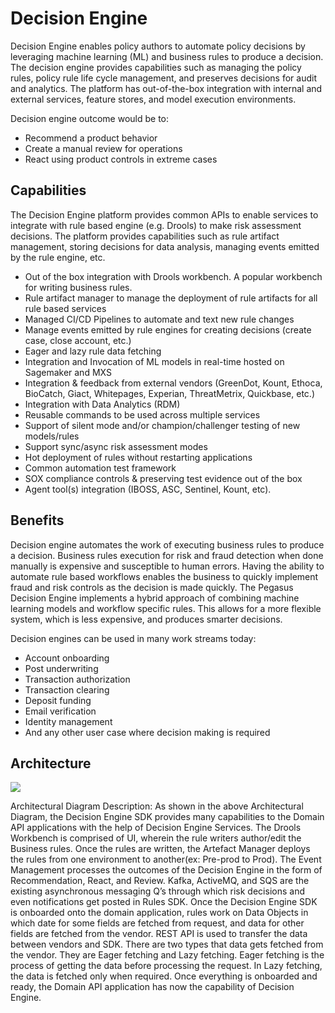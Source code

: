 # Decision Engine

Decision Engine enables policy authors to automate policy decisions by leveraging machine learning (ML) and business rules to produce a decision. The decision engine provides capabilities such as managing the policy rules, policy rule life cycle management, and preserves decisions for audit and analytics. The platform has out-of-the-box integration with internal and external services, feature stores, and model execution environments. 

Decision engine outcome would be to:

* Recommend a product behavior
* Create a manual review for operations
* React using product controls in extreme cases

## Capabilities

The Decision Engine platform provides common APIs to enable services to integrate with rule based engine (e.g. Drools) to make risk assessment decisions. The platform provides capabilities such as rule artifact management, storing decisions for data analysis, managing events emitted by the rule engine, etc.

* Out of the box integration with Drools workbench. A popular workbench for writing business rules.
* Rule artifact manager to manage the deployment of rule artifacts for all rule based services
* Managed CI/CD Pipelines to automate and text new rule changes
* Manage events emitted by rule engines for creating decisions (create case, close account, etc.)
* Eager and lazy rule data fetching
* Integration and Invocation of ML models in real-time hosted on Sagemaker and MXS
* Integration & feedback from external vendors (GreenDot, Kount, Ethoca, BioCatch, Giact, Whitepages, Experian, ThreatMetrix, Quickbase, etc.)
* Integration with Data Analytics (RDM)
* Reusable commands to be used across multiple services
* Support of silent mode and/or champion/challenger testing of new models/rules
* Support sync/async risk assessment modes
* Hot deployment of rules without restarting applications
* Common automation test framework 
* SOX compliance controls & preserving test evidence out of the box
* Agent tool(s) integration (IBOSS, ASC, Sentinel, Kount, etc).

## Benefits
Decision engine automates the work of executing business rules to produce a decision. Business rules execution for risk and fraud detection when done manually is expensive and susceptible to human errors. Having the ability to automate rule based workflows enables the business to quickly implement fraud and risk controls as the decision is made quickly. The Pegasus Decision Engine implements a hybrid approach of combining machine learning models and workflow specific rules. This allows for a more flexible system, which is less expensive, and produces smarter decisions.

Decision engines can be used in many work streams today:

* Account onboarding
* Post underwriting
* Transaction authorization
* Transaction clearing
* Deposit funding
* Email verification
* Identity management
* And any other user case where decision making is required

## Architecture

![](images/arch.png)

Architectural Diagram Description:
As shown in the above Architectural Diagram, the Decision Engine SDK provides many capabilities to the Domain API applications with the help of Decision Engine Services. The Drools Workbench is comprised of UI, wherein the rule writers author/edit the Business rules. Once the rules are written, the Artefact Manager deploys the rules from one environment to another(ex: Pre-prod to Prod).
The Event Management processes the outcomes of the Decision Engine in the form of Recommendation, React, and Review.
Kafka, ActiveMQ, and SQS are the existing asynchronous messaging Q’s through which risk decisions and even notifications get posted in Rules SDK. Once the Decision Engine SDK is onboarded onto the domain application, rules work on Data Objects in which date for some fields are fetched from request, and data for other fields are fetched from the vendor. REST API is used to transfer the data between vendors and SDK. There are two types that data gets fetched from the vendor. They are Eager fetching and Lazy fetching. Eager fetching is the process of getting the data before processing the request. In Lazy fetching, the data is fetched only when required.
Once everything is onboarded and ready, the Domain API application has now the capability of Decision Engine.